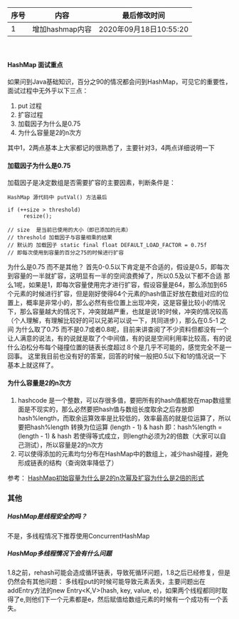 | 序号 | 内容          | 最后修改时间              |
|----|-------------|---------------------|
| 1  | 增加hashmap内容 | 2020年09月18日10:55:20 |
<br>

#### HashMap 面试重点
如果问到Java基础知识，百分之90的情况都会问到HashMap，可见它的重要性，面试过程中无外乎以下三点：

1. put 过程
2. 扩容过程
3. 加载因子为什么是0.75
4. 为什么容量是2的n次方

其中1，2两点基本上大家都记的很熟悉了，主要针对3，4两点详细说明一下

####  加载因子为什么是0.75

加载因子是决定数组是否需要扩容的主要因素，判断条件是：


```
HashMap 源代码中 putVal() 方法最后

if (++size > threshold)
     resize();

// size  是当前已使用的大小（即已添加的元素）
// threshold 加载因子与容量相乘的结果
// 默认的 加载因子 static final float DEFAULT_LOAD_FACTOR = 0.75f
// 即每次使用到容量的百分之75的时候进行扩容

```

为什么是0.75 而不是其他？
首先0-0.5以下肯定是不合适的，假设是0.5，即每次到容量的一半就扩容，这明显有一半的空间浪费掉了，所以0.5及以下都不合适
那么1呢，如果是1，即每次容量使用完才进行扩容，假设容量是64，那么添加到65个元素的时候进行扩容，但是刚好使得64个元素的hash值正好放在数组对应的位置上，概率是非常小的，那么必然有些位置上出现冲突，这是容量比较小的情况下，那么容量越大的情况下，冲突就越严重，也就是说1的时候，冲突的情况较高（个人理解，有理解比较好的可以兄弟可以说一下，共同进步），那么在0.5-1 之间 为什么取了0.75 而不是0.7或者0.8呢，目前来讲查阅了不少资料但都没有一个让人满意的说法，有的说就是取了个中间值，有的说是空间利用率比较高，有的说什么泊松分布每个碰撞位置的链表长度超过８个是几乎不可能的，感觉完全不是一回事。
这里我目前也没有好的答案，回答的时候一般把0.5以下和1的情况说一下基本上就这样了。

#### 为什么容量是2的n次方
1. hashcode 是一个整数，可以存很多值，要把所有的hash值都放在map数组里面是不现实的，那么必然要把hash值与数组长度取余之后存放即hash%length，而取余运算效率是比较低的，效率最高的就是位运算了，所以要把hash%length 转换为位运算 (length  - 1) & hash 即：hash%length = (length  - 1) & hash 若使得等式成立，则length必须为2的倍数（大家可以自己测试），所以容量是2的n次方
2. 可以使得添加的元素均匀分布在HashMap中的数组上，减少hash碰撞，避免形成链表的结构（查询效率降低了）

参考：
[HashMap初始容量为什么是2的n次幂及扩容为什么是2倍的形式](/https://blog.csdn.net/Apeopl/article/details/88935422)


### 其他

##### HashMap是线程安全的吗？

不是，多线程情况下推荐使用ConcurrentHashMap

##### HashMap多线程情况下会有什么问题

1.8之前，rehash可能会造成循环链表，导致死循环问题，1.8之后已经修复，但是仍然会有其他问题：
多线程put的时候可能导致元素丢失，主要问题出在addEntry方法的new Entry<K,V>(hash, key, value, e)，如果两个线程都同时取得了e,则他们下一个元素都是e，然后赋值给数组元素的时候有一个成功有一个丢失。
